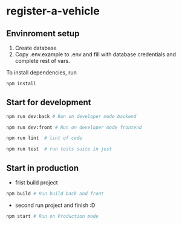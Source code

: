 # register-a-vehicle

## Envinroment setup

1. Create database
2. Copy .env.example to .env and fill with database credentials and complete rest of vars.

To install dependencies, run

```bash
npm install
```

## Start for development

```bash
npm run dev:back # Run on developer mode backend
```

```bash
npm run dev:front # Run on developer mode frontend
```

```bash
npm run lint  # lint of code
```

```bash
npm run test  # run tests suite in jest
```

## Start in production

- frist build project

```bash
npm build # Run build back and front
```

- second run project and finish :D

```bash
npm start # Run on Production mode
```
